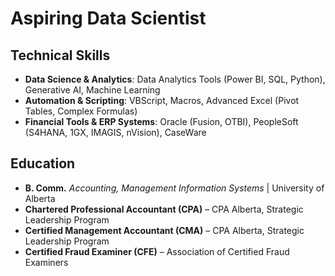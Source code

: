 # Aspiring Data Scientist

## Technical Skills
- **Data Science & Analytics**: Data Analytics Tools (Power BI, SQL, Python), Generative AI, Machine Learning
- **Automation & Scripting**: VBScript, Macros, Advanced Excel (Pivot Tables, Complex Formulas)
- **Financial Tools & ERP Systems**: Oracle (Fusion, OTBI), PeopleSoft (S4HANA, 1GX, IMAGIS, nVision), CaseWare
   
## Education
- **B. Comm.** *Accounting, Management Information Systems* | University of Alberta					       		
- **Chartered Professional Accountant (CPA)** – CPA Alberta, Strategic Leadership Program        		
- **Certified Management Accountant (CMA)** – CPA Alberta, Strategic Leadership Program
- **Certified Fraud Examiner (CFE)** – Association of Certified Fraud Examiners
